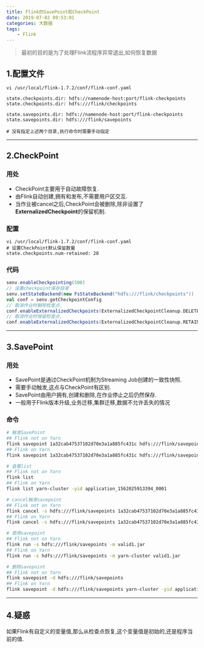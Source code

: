 ```yaml
---
title: Flink的SavePoint和CheckPoint
date: 2019-07-02 09:53:01
categories: 大数据
tags: 
    - Flink
---
```

> 最初的目的是为了处理Flink流程序异常退出,如何恢复数据

<!-- more -->

## 1.配置文件
```
vi /usr/local/flink-1.7.2/conf/flink-conf.yaml

state.checkpoints.dir: hdfs://namenode-host:port/flink-checkpoints
state.checkpoints.dir: hdfs:///flink/checkpoints

state.savepoints.dir: hdfs://namenode-host:port/flink-checkpoints
state.savepoints.dir: hdfs:///flink/savepoints

# 没有指定上述两个目录,执行命令时需要手动指定
```

---

## 2.CheckPoint
### 用处
- CheckPoint主要用于自动故障恢复.
- 由Flink自动创建,拥有和发布,不需要用户区交互.
- 当作业被cancel之后,CheckPoint会被删除,除非设置了**ExternalizedCheckpoint**的保留机制.

### 配置
```
vi /usr/local/flink-1.7.2/conf/flink-conf.yaml
# 设置CheckPoint默认保留数量
state.checkpoints.num-retained: 20
```

### 代码
```scala
senv.enableCheckpointing(500)
// 设置checkpoint保存目录
senv.setStateBackend(new FsStateBackend("hdfs:///flink/checkpoints"))
val conf = senv.getCheckpointConfig
// 取消作业时删除检查点.
conf.enableExternalizedCheckpoints(ExternalizedCheckpointCleanup.DELETE_ON_CANCELLATION)
// 取消作业时保留检查点.
conf.enableExternalizedCheckpoints(ExternalizedCheckpointCleanup.RETAIN_ON_CANCELLATION)
```

---

## 3.SavePoint
### 用处
- SavePoint是通过CheckPoint机制为Streaming Job创建的一致性快照.
- 需要手动触发,这点与CheckPoint有区别.
- SavePoint由用户拥有,创建和删除,在作业停止之后仍然保存.
- 一般用于Flink版本升级,业务迁移,集群迁移,数据不允许丢失的情况

### 命令
```bash
# 触发SavePoint
## Flink not on Yarn
flink savepoint 1a32cab47537102d70e3a1a885fc431c hdfs:///flink/savepoints
## Flink on Yarn
flink savepoint 1a32cab47537102d70e3a1a885fc431c hdfs:///flink/savepoints  -yid application_1562025913394_0001

# 查看list
## Flink not on Yarn
flink list
## Flink on Yarn
flink list yarn-cluster -yid application_1562025913394_0001

# cancel触发savepoint
## Flink not on Yarn
flink cancel -s hdfs:///flink/savepoints 1a32cab47537102d70e3a1a885fc431c
## Flink on Yarn
flink cancel -s hdfs:///flink/savepoints 1a32cab47537102d70e3a1a885fc431c yarn-cluster -yid application_1562025913394_0001

# 使用savepoint
## Flink not on Yarn
flink run -s hdfs:///flink/savepoints -m valid1.jar
## Flink on Yarn
flink run -s hdfs:///flink/savepoints -m yarn-cluster valid1.jar

# 删除savepoint
## Flink not on Yarn
flink savepoint -d hdfs:///flink/savepoints
## Flink on Yarn
flink savepoint -d hdfs:///flink/savepoints yarn-cluster -yid application_1562025913394_0001
```

---

## 4.疑惑
如果Flink有自定义的变量值,那么从检查点恢复,这个变量值是初始的,还是程序当前的值.